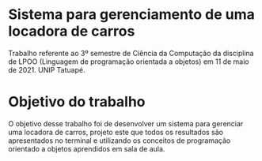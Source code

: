 # Sistema para gerenciamento de uma locadora de carros
Trabalho referente ao 3º semestre de Ciência da Computação da disciplina de LPOO (Linguagem de programação orientada a objetos) em 11 de maio de 2021. UNIP Tatuapé.
# Objetivo do trabalho
O objetivo desse trabalho foi de desenvolver um sistema para gerenciar uma locadora de carros, projeto este que todos os resultados são apresentados no terminal e utilizando os conceitos de programação orientado a objetos aprendidos em sala de aula.
